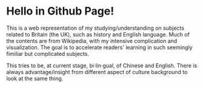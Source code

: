 # Hello in Github Page!

This is a web representation of my studying/understanding on subjects related to Britain (the UK), such as history and English language. Much of the contents are from Wikipedia, with my intensive complication and visualization. The goal is to accelerate  readers' learning in such seemingly fimiliar but complicated subjects.

This tries to be, at current stage, bi·lin·gual, of Chinese and English. There is always advantage/insight from different aspect of culture background to look at the same thing.
